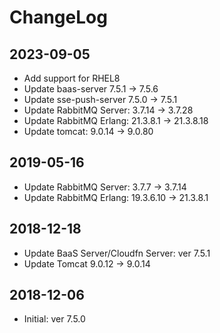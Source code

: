 # ChangeLog

## 2023-09-05

* Add support for RHEL8
* Update baas-server 7.5.1 -> 7.5.6
* Update sse-push-server 7.5.0 -> 7.5.1
* Update RabbitMQ Server: 3.7.14 -> 3.7.28
* Update RabbitMQ Erlang: 21.3.8.1 -> 21.3.8.18
* Update tomcat: 9.0.14 -> 9.0.80

## 2019-05-16

* Update RabbitMQ Server: 3.7.7 -> 3.7.14
* Update RabbitMQ Erlang: 19.3.6.10 -> 21.3.8.1

## 2018-12-18

* Update BaaS Server/Cloudfn Server: ver 7.5.1
* Update Tomcat 9.0.12 -> 9.0.14

## 2018-12-06

* Initial: ver 7.5.0
